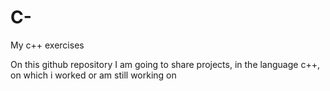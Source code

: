 # C-
My c++ exercises

On this github repository I am going to share projects, in the language c++, on which i worked or am still working on

